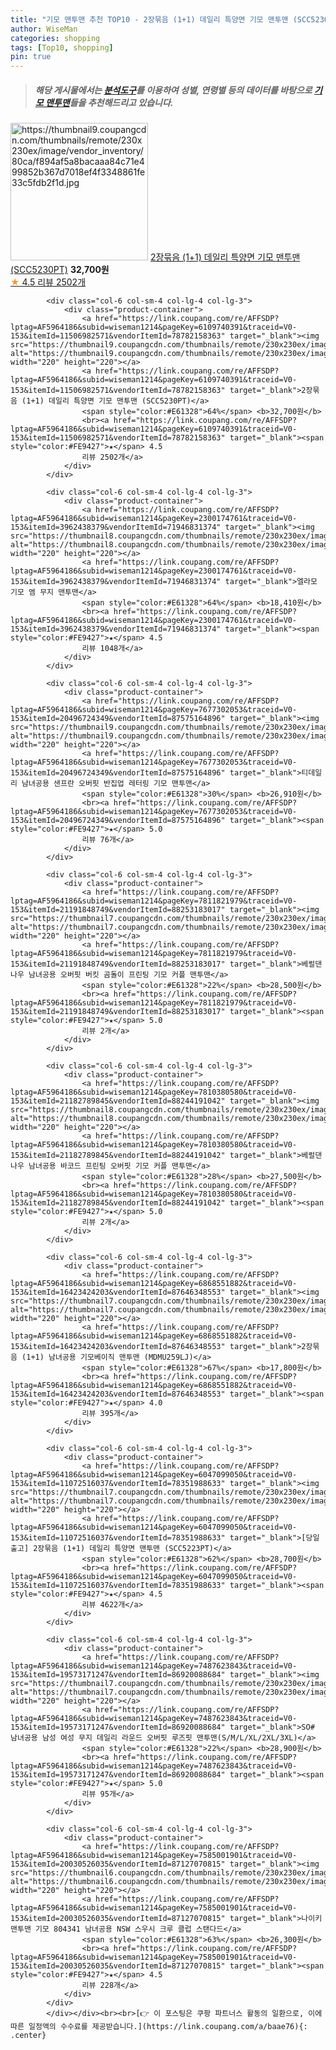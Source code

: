 ```yaml
---
title: "기모 맨투맨 추천 TOP10 - 2장묶음 (1+1) 데일리 특양면 기모 맨투맨 (SCC5230PT)"
author: WiseMan
categories: shopping
tags: [Top10, shopping]
pin: true
---
```


> ##### 해당 게시물에서는 [**분석도구**](https://itemscout.io/)를 이용하여 **성별**, **연령별** 등의 데이터를 바탕으로 [**기모 맨투맨**](https://link.coupang.com/a/baae76)들을 추천해드리고 있습니다.
<div class="container"><div class="row">
            <div class="col-6 col-sm-4 col-lg-4 col-lg-3">
                <div class="product-container">
                    <a href="https://link.coupang.com/re/AFFSDP?lptag=AF5964186&subid=wiseman1214&pageKey=6109740391&traceid=V0-153&itemId=11506982571&vendorItemId=78782158363" target="_blank"><img src="https://thumbnail9.coupangcdn.com/thumbnails/remote/230x230ex/image/vendor_inventory/80ca/f894af5a8bacaaa84c71e499852b367d7018ef4f3348861fe33c5fdb2f1d.jpg" alt="https://thumbnail9.coupangcdn.com/thumbnails/remote/230x230ex/image/vendor_inventory/80ca/f894af5a8bacaaa84c71e499852b367d7018ef4f3348861fe33c5fdb2f1d.jpg" width="220" height="220"></a>
                    <a href="https://link.coupang.com/re/AFFSDP?lptag=AF5964186&subid=wiseman1214&pageKey=6109740391&traceid=V0-153&itemId=11506982571&vendorItemId=78782158363" target="_blank">2장묶음 (1+1) 데일리 특양면 기모 맨투맨 (SCC5230PT)</a>
                    <span style="color:#E61328"></span> <b>32,700원</b>
                    <br><a href="https://link.coupang.com/re/AFFSDP?lptag=AF5964186&subid=wiseman1214&pageKey=6109740391&traceid=V0-153&itemId=11506982571&vendorItemId=78782158363" target="_blank"><span style="color:#FE9427">★</span> 4.5
                    리뷰 2502개</a>
                </div>
            </div>
            
            <div class="col-6 col-sm-4 col-lg-4 col-lg-3">
                <div class="product-container">
                    <a href="https://link.coupang.com/re/AFFSDP?lptag=AF5964186&subid=wiseman1214&pageKey=6109740391&traceid=V0-153&itemId=11506982571&vendorItemId=78782158363" target="_blank"><img src="https://thumbnail9.coupangcdn.com/thumbnails/remote/230x230ex/image/vendor_inventory/80ca/f894af5a8bacaaa84c71e499852b367d7018ef4f3348861fe33c5fdb2f1d.jpg" alt="https://thumbnail9.coupangcdn.com/thumbnails/remote/230x230ex/image/vendor_inventory/80ca/f894af5a8bacaaa84c71e499852b367d7018ef4f3348861fe33c5fdb2f1d.jpg" width="220" height="220"></a>
                    <a href="https://link.coupang.com/re/AFFSDP?lptag=AF5964186&subid=wiseman1214&pageKey=6109740391&traceid=V0-153&itemId=11506982571&vendorItemId=78782158363" target="_blank">2장묶음 (1+1) 데일리 특양면 기모 맨투맨 (SCC5230PT)</a>
                    <span style="color:#E61328">64%</span> <b>32,700원</b>
                    <br><a href="https://link.coupang.com/re/AFFSDP?lptag=AF5964186&subid=wiseman1214&pageKey=6109740391&traceid=V0-153&itemId=11506982571&vendorItemId=78782158363" target="_blank"><span style="color:#FE9427">★</span> 4.5
                    리뷰 2502개</a>
                </div>
            </div>
            
            <div class="col-6 col-sm-4 col-lg-4 col-lg-3">
                <div class="product-container">
                    <a href="https://link.coupang.com/re/AFFSDP?lptag=AF5964186&subid=wiseman1214&pageKey=2300174761&traceid=V0-153&itemId=3962438379&vendorItemId=71946831374" target="_blank"><img src="https://thumbnail8.coupangcdn.com/thumbnails/remote/230x230ex/image/rs_quotation_api/90c9/7cee5b6ac5586870da6ba5b740740c73e91c16939263c41b8aee04952ee4.jpg" alt="https://thumbnail8.coupangcdn.com/thumbnails/remote/230x230ex/image/rs_quotation_api/90c9/7cee5b6ac5586870da6ba5b740740c73e91c16939263c41b8aee04952ee4.jpg" width="220" height="220"></a>
                    <a href="https://link.coupang.com/re/AFFSDP?lptag=AF5964186&subid=wiseman1214&pageKey=2300174761&traceid=V0-153&itemId=3962438379&vendorItemId=71946831374" target="_blank">엘라모 기모 엠 무지 맨투맨</a>
                    <span style="color:#E61328">64%</span> <b>18,410원</b>
                    <br><a href="https://link.coupang.com/re/AFFSDP?lptag=AF5964186&subid=wiseman1214&pageKey=2300174761&traceid=V0-153&itemId=3962438379&vendorItemId=71946831374" target="_blank"><span style="color:#FE9427">★</span> 4.5
                    리뷰 1048개</a>
                </div>
            </div>
            
            <div class="col-6 col-sm-4 col-lg-4 col-lg-3">
                <div class="product-container">
                    <a href="https://link.coupang.com/re/AFFSDP?lptag=AF5964186&subid=wiseman1214&pageKey=7677302053&traceid=V0-153&itemId=20496724349&vendorItemId=87575164896" target="_blank"><img src="https://thumbnail9.coupangcdn.com/thumbnails/remote/230x230ex/image/vendor_inventory/1a60/cd2423f1025e0a8884189e40b6198c8f5660fd2ae23c23dad37f1f9e97ef.jpg" alt="https://thumbnail9.coupangcdn.com/thumbnails/remote/230x230ex/image/vendor_inventory/1a60/cd2423f1025e0a8884189e40b6198c8f5660fd2ae23c23dad37f1f9e97ef.jpg" width="220" height="220"></a>
                    <a href="https://link.coupang.com/re/AFFSDP?lptag=AF5964186&subid=wiseman1214&pageKey=7677302053&traceid=V0-153&itemId=20496724349&vendorItemId=87575164896" target="_blank">티데일리 남녀공용 샌프란 오버핏 반집업 레터링 기모 맨투맨</a>
                    <span style="color:#E61328">30%</span> <b>26,910원</b>
                    <br><a href="https://link.coupang.com/re/AFFSDP?lptag=AF5964186&subid=wiseman1214&pageKey=7677302053&traceid=V0-153&itemId=20496724349&vendorItemId=87575164896" target="_blank"><span style="color:#FE9427">★</span> 5.0
                    리뷰 76개</a>
                </div>
            </div>
            
            <div class="col-6 col-sm-4 col-lg-4 col-lg-3">
                <div class="product-container">
                    <a href="https://link.coupang.com/re/AFFSDP?lptag=AF5964186&subid=wiseman1214&pageKey=7811821979&traceid=V0-153&itemId=21191848749&vendorItemId=88253183017" target="_blank"><img src="https://thumbnail7.coupangcdn.com/thumbnails/remote/230x230ex/image/vendor_inventory/0d28/0a06268da98716f6e3e59b0b42df72f9cd6b23ce1202c5521229bdbe736a.jpg" alt="https://thumbnail7.coupangcdn.com/thumbnails/remote/230x230ex/image/vendor_inventory/0d28/0a06268da98716f6e3e59b0b42df72f9cd6b23ce1202c5521229bdbe736a.jpg" width="220" height="220"></a>
                    <a href="https://link.coupang.com/re/AFFSDP?lptag=AF5964186&subid=wiseman1214&pageKey=7811821979&traceid=V0-153&itemId=21191848749&vendorItemId=88253183017" target="_blank">베럴댄나우 남녀공용 오버핏 버킷 곰돌이 프린팅 기모 커플 맨투맨</a>
                    <span style="color:#E61328">22%</span> <b>28,500원</b>
                    <br><a href="https://link.coupang.com/re/AFFSDP?lptag=AF5964186&subid=wiseman1214&pageKey=7811821979&traceid=V0-153&itemId=21191848749&vendorItemId=88253183017" target="_blank"><span style="color:#FE9427">★</span> 5.0
                    리뷰 2개</a>
                </div>
            </div>
            
            <div class="col-6 col-sm-4 col-lg-4 col-lg-3">
                <div class="product-container">
                    <a href="https://link.coupang.com/re/AFFSDP?lptag=AF5964186&subid=wiseman1214&pageKey=7810380580&traceid=V0-153&itemId=21182789845&vendorItemId=88244191042" target="_blank"><img src="https://thumbnail8.coupangcdn.com/thumbnails/remote/230x230ex/image/vendor_inventory/327b/db24f027b9f7b68f223345e91d6235b8ef89c6945e4f68ff67aa863f2090.jpg" alt="https://thumbnail8.coupangcdn.com/thumbnails/remote/230x230ex/image/vendor_inventory/327b/db24f027b9f7b68f223345e91d6235b8ef89c6945e4f68ff67aa863f2090.jpg" width="220" height="220"></a>
                    <a href="https://link.coupang.com/re/AFFSDP?lptag=AF5964186&subid=wiseman1214&pageKey=7810380580&traceid=V0-153&itemId=21182789845&vendorItemId=88244191042" target="_blank">베럴댄나우 남녀공용 바코드 프린팅 오버핏 기모 커플 맨투맨</a>
                    <span style="color:#E61328">28%</span> <b>27,500원</b>
                    <br><a href="https://link.coupang.com/re/AFFSDP?lptag=AF5964186&subid=wiseman1214&pageKey=7810380580&traceid=V0-153&itemId=21182789845&vendorItemId=88244191042" target="_blank"><span style="color:#FE9427">★</span> 5.0
                    리뷰 2개</a>
                </div>
            </div>
            
            <div class="col-6 col-sm-4 col-lg-4 col-lg-3">
                <div class="product-container">
                    <a href="https://link.coupang.com/re/AFFSDP?lptag=AF5964186&subid=wiseman1214&pageKey=6868551882&traceid=V0-153&itemId=16423424203&vendorItemId=87646348553" target="_blank"><img src="https://thumbnail7.coupangcdn.com/thumbnails/remote/230x230ex/image/vendor_inventory/f808/f1078e19630f29f9836675a634886f97a0fe0b9cdfd60eab2ade7d82d4c2.jpg" alt="https://thumbnail7.coupangcdn.com/thumbnails/remote/230x230ex/image/vendor_inventory/f808/f1078e19630f29f9836675a634886f97a0fe0b9cdfd60eab2ade7d82d4c2.jpg" width="220" height="220"></a>
                    <a href="https://link.coupang.com/re/AFFSDP?lptag=AF5964186&subid=wiseman1214&pageKey=6868551882&traceid=V0-153&itemId=16423424203&vendorItemId=87646348553" target="_blank">2장묶음 (1+1) 남녀공용 기모베이직 맨투맨 (MDMU259LJ)</a>
                    <span style="color:#E61328">67%</span> <b>17,800원</b>
                    <br><a href="https://link.coupang.com/re/AFFSDP?lptag=AF5964186&subid=wiseman1214&pageKey=6868551882&traceid=V0-153&itemId=16423424203&vendorItemId=87646348553" target="_blank"><span style="color:#FE9427">★</span> 4.0
                    리뷰 395개</a>
                </div>
            </div>
            
            <div class="col-6 col-sm-4 col-lg-4 col-lg-3">
                <div class="product-container">
                    <a href="https://link.coupang.com/re/AFFSDP?lptag=AF5964186&subid=wiseman1214&pageKey=6047099050&traceid=V0-153&itemId=11072516037&vendorItemId=78351988633" target="_blank"><img src="https://thumbnail7.coupangcdn.com/thumbnails/remote/230x230ex/image/vendor_inventory/3d94/bfc31dc1afd8310725b3a45fb1e2019d567deb2f33e0e09aa59931c0eb79.jpg" alt="https://thumbnail7.coupangcdn.com/thumbnails/remote/230x230ex/image/vendor_inventory/3d94/bfc31dc1afd8310725b3a45fb1e2019d567deb2f33e0e09aa59931c0eb79.jpg" width="220" height="220"></a>
                    <a href="https://link.coupang.com/re/AFFSDP?lptag=AF5964186&subid=wiseman1214&pageKey=6047099050&traceid=V0-153&itemId=11072516037&vendorItemId=78351988633" target="_blank">[당일출고] 2장묶음 (1+1) 데일리 특양면 맨투맨 (SCC5223PT)</a>
                    <span style="color:#E61328">62%</span> <b>28,700원</b>
                    <br><a href="https://link.coupang.com/re/AFFSDP?lptag=AF5964186&subid=wiseman1214&pageKey=6047099050&traceid=V0-153&itemId=11072516037&vendorItemId=78351988633" target="_blank"><span style="color:#FE9427">★</span> 4.5
                    리뷰 4622개</a>
                </div>
            </div>
            
            <div class="col-6 col-sm-4 col-lg-4 col-lg-3">
                <div class="product-container">
                    <a href="https://link.coupang.com/re/AFFSDP?lptag=AF5964186&subid=wiseman1214&pageKey=7487623843&traceid=V0-153&itemId=19573171247&vendorItemId=86920088684" target="_blank"><img src="https://thumbnail7.coupangcdn.com/thumbnails/remote/230x230ex/image/vendor_inventory/133e/652c36d2df27192927f572896d242bc9f7130f3bd74ad258b3dd69571300.jpg" alt="https://thumbnail7.coupangcdn.com/thumbnails/remote/230x230ex/image/vendor_inventory/133e/652c36d2df27192927f572896d242bc9f7130f3bd74ad258b3dd69571300.jpg" width="220" height="220"></a>
                    <a href="https://link.coupang.com/re/AFFSDP?lptag=AF5964186&subid=wiseman1214&pageKey=7487623843&traceid=V0-153&itemId=19573171247&vendorItemId=86920088684" target="_blank">SO# 남녀공용 남성 여성 무지 데일리 라운드 오버핏 루즈핏 맨투맨(S/M/L/XL/2XL/3XL)</a>
                    <span style="color:#E61328">22%</span> <b>28,900원</b>
                    <br><a href="https://link.coupang.com/re/AFFSDP?lptag=AF5964186&subid=wiseman1214&pageKey=7487623843&traceid=V0-153&itemId=19573171247&vendorItemId=86920088684" target="_blank"><span style="color:#FE9427">★</span> 5.0
                    리뷰 95개</a>
                </div>
            </div>
            
            <div class="col-6 col-sm-4 col-lg-4 col-lg-3">
                <div class="product-container">
                    <a href="https://link.coupang.com/re/AFFSDP?lptag=AF5964186&subid=wiseman1214&pageKey=7585001901&traceid=V0-153&itemId=20030526035&vendorItemId=87127070815" target="_blank"><img src="https://thumbnail6.coupangcdn.com/thumbnails/remote/230x230ex/image/vendor_inventory/2495/e20b1ba2123575eab69349cd58c44c3ebce6739711d403eb2b0d617ebfdb.jpg" alt="https://thumbnail6.coupangcdn.com/thumbnails/remote/230x230ex/image/vendor_inventory/2495/e20b1ba2123575eab69349cd58c44c3ebce6739711d403eb2b0d617ebfdb.jpg" width="220" height="220"></a>
                    <a href="https://link.coupang.com/re/AFFSDP?lptag=AF5964186&subid=wiseman1214&pageKey=7585001901&traceid=V0-153&itemId=20030526035&vendorItemId=87127070815" target="_blank">나이키 맨투맨 기모 804341 남녀공용 NSW 스우시 크루 클럽 스탠다드</a>
                    <span style="color:#E61328">63%</span> <b>26,300원</b>
                    <br><a href="https://link.coupang.com/re/AFFSDP?lptag=AF5964186&subid=wiseman1214&pageKey=7585001901&traceid=V0-153&itemId=20030526035&vendorItemId=87127070815" target="_blank"><span style="color:#FE9427">★</span> 4.5
                    리뷰 228개</a>
                </div>
            </div>
            </div></div><br><br>[👉 이 포스팅은 쿠팡 파트너스 활동의 일환으로, 이에 따른 일정액의 수수료를 제공받습니다.](https://link.coupang.com/a/baae76){: .center}